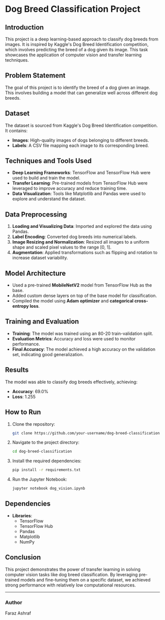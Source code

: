 # Dog Breed Classification Project

## Introduction
This project is a deep learning-based approach to classify dog breeds from images. It is inspired by Kaggle's Dog Breed Identification competition, which involves predicting the breed of a dog given its image. This task showcases the application of computer vision and transfer learning techniques.

## Problem Statement
The goal of this project is to identify the breed of a dog given an image. This involves building a model that can generalize well across different dog breeds.

## Dataset
The dataset is sourced from Kaggle's Dog Breed Identification competition. It contains:
- **Images**: High-quality images of dogs belonging to different breeds.
- **Labels**: A CSV file mapping each image to its corresponding breed.

## Techniques and Tools Used
- **Deep Learning Frameworks**: TensorFlow and TensorFlow Hub were used to build and train the model.
- **Transfer Learning**: Pre-trained models from TensorFlow Hub were leveraged to improve accuracy and reduce training time.
- **Data Visualization**: Tools like Matplotlib and Pandas were used to explore and understand the dataset.

## Data Preprocessing
1. **Loading and Visualizing Data**: Imported and explored the data using Pandas.
2. **Label Encoding**: Converted dog breeds into numerical labels.
3. **Image Resizing and Normalization**: Resized all images to a uniform shape and scaled pixel values to the range [0, 1].
4. **Augmentation**: Applied transformations such as flipping and rotation to increase dataset variability.

## Model Architecture
- Used a pre-trained **MobileNetV2** model from TensorFlow Hub as the base.
- Added custom dense layers on top of the base model for classification.
- Compiled the model using **Adam optimizer** and **categorical cross-entropy loss**.

## Training and Evaluation
- **Training**: The model was trained using an 80-20 train-validation split.
- **Evaluation Metrics**: Accuracy and loss were used to monitor performance.
- **Final Accuracy**: The model achieved a high accuracy on the validation set, indicating good generalization.

## Results
The model was able to classify dog breeds effectively, achieving:
- **Accuracy**: 69.0%
- **Loss**: 1.255

## How to Run
1. Clone the repository:
   ```bash
   git clone https://github.com/your-username/dog-breed-classification.git
   ```
2. Navigate to the project directory:
   ```bash
   cd dog-breed-classification
   ```
3. Install the required dependencies:
   ```bash
   pip install -r requirements.txt
   ```
4. Run the Jupyter Notebook:
   ```bash
   jupyter notebook dog_vision.ipynb
   ```

## Dependencies
- **Libraries**:
  - TensorFlow
  - TensorFlow Hub
  - Pandas
  - Matplotlib
  - NumPy

## Conclusion
This project demonstrates the power of transfer learning in solving computer vision tasks like dog breed classification. By leveraging pre-trained models and fine-tuning them on a specific dataset, we achieved strong performance with relatively low computational resources.

---

### Author
Faraz Ashraf  

